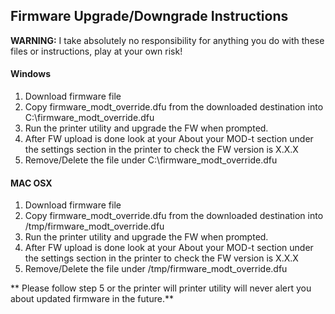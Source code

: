 Firmware Upgrade/Downgrade Instructions
---------------------------------------

**WARNING:** I take absolutely no responsibility for anything you do with these files or instructions, play at your own risk!

#### Windows

1.	Download firmware file
2.	Copy firmware_modt_override.dfu from the downloaded destination into C:\firmware_modt_override.dfu
3.	Run the printer utility and upgrade the FW when prompted.
4.	After FW upload is done look at your About your MOD-t section under the settings section in the printer to check the FW version is X.X.X
5.	Remove/Delete the file under C:\firmware_modt_override.dfu

#### MAC OSX

1.	Download firmware file
2.	Copy firmware_modt_override.dfu from the downloaded destination into /tmp/firmware_modt_override.dfu
3.	Run the printer utility and upgrade the FW when prompted.
4.	After FW upload is done look at your About your MOD-t section under the settings section in the printer to check the FW version is X.X.X
5.	Remove/Delete the file under /tmp/firmware_modt_override.dfu

\** Please follow step 5 or the printer will printer utility will never alert you about updated firmware in the future.\*\*
